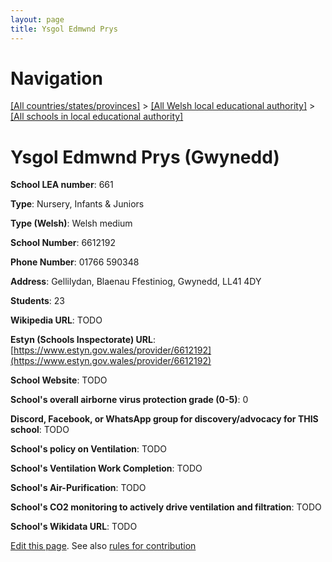 ```yaml
---
layout: page
title: Ysgol Edmwnd Prys
---
```

# Navigation

[[All countries/states/provinces]](../../..) > [[All Welsh local educational authority]](../..) > [[All schools in local educational authority]](..)

# Ysgol Edmwnd Prys (Gwynedd)

**School LEA number**: 661

**Type**: Nursery, Infants & Juniors

**Type (Welsh)**: Welsh medium

**School Number**: 6612192

**Phone Number**: 01766 590348

**Address**: Gellilydan, Blaenau Ffestiniog, Gwynedd, LL41 4DY

**Students**: 23

**Wikipedia URL**: TODO

**Estyn (Schools Inspectorate) URL**: [https://www.estyn.gov.wales/provider/6612192](https://www.estyn.gov.wales/provider/6612192)

**School Website**: TODO

**School's overall airborne virus protection grade (0-5)**: 0

**Discord, Facebook, or WhatsApp group for discovery/advocacy for THIS school**: TODO

**School's policy on Ventilation**: TODO

**School's Ventilation Work Completion**: TODO

**School's Air-Purification**: TODO

**School's CO2 monitoring to actively drive ventilation and filtration**: TODO

**School's Wikidata URL**: TODO




[Edit this page](https://github.com/ventilate-schools/Wales/edit/prif/./Gwynedd/Ysgol_Edmwnd_Prys.md). See also [rules for contribution](../../../contribution-rules/)